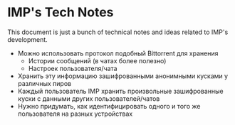 # IMP's Tech Notes

This document is just a bunch of technical notes and ideas related to IMP's development.

* Можно использовать протокол подобный Bittorrent для хранения
    * Истории сообщений (в чатах более полезно)
    * Настроек пользователя/чата
* Хранить эту информацию зашифрованными анонимными кусками у различных пиров
* Каждый пользователь IMP хранить произвольные зашифрованные куски с данными других пользователей/чатов
* Нужно придумать, как идентифицировать одного и того же пользователя на разных устройствах